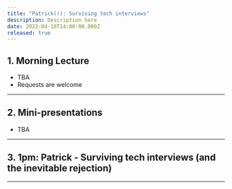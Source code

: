 ```yaml
---
title: "Patrick(!): Surviving tech interviews"
description: Description here
date: 2022-04-18T14:00:00.000Z
released: true
---
```


## 1. Morning Lecture
- TBA
- Requests are welcome

---

## 2. Mini-presentations
- TBA

---

## 3. 1pm: Patrick - Surviving tech interviews (and the inevitable rejection)

---
